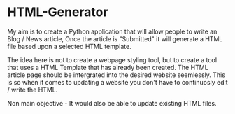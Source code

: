 # HTML-Generator
My aim is to create a Python application that will allow people to write an Blog / News article, Once the article is "Submitted" it will generate a HTML file based upon a selected HTML template.

The idea here is not to create a webpage styling tool, but to create a tool that uses a HTML Template that has already been created. The HTML article page should be intergrated into the desired website seemlessly.  This is so when it comes to updating a website you don't have to continuosly edit / write the HTML. 

Non main objective - It would also be able to update existing HTML files. 
